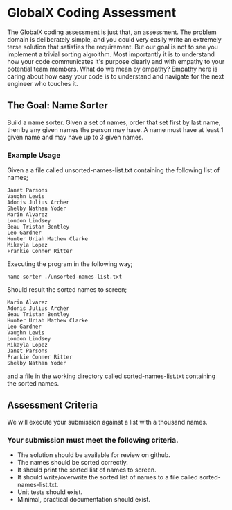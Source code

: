 # GlobalX Coding Assessment

The GlobalX coding assessment is just that, an assessment. The problem domain is deliberately simple, and you could very easily write an extremely terse solution that satisfies the requirement. But our goal is not to see you implement a trivial sorting algroithm. Most importantly it is to understand how your code communicates it's purpose clearly and with empathy to your potential team members. What do we mean by empathy? Empathy here is caring about how easy your code is to understand and navigate for the next engineer who touches it.

## The Goal: Name Sorter

Build a name sorter. Given a set of names, order that set first by last name, then by any given names the person may have. A
name must have at least 1 given name and may have up to 3 given names.

### Example Usage

Given a a file called unsorted-names-list.txt containing the following list of names;

```
Janet Parsons
Vaughn Lewis
Adonis Julius Archer
Shelby Nathan Yoder
Marin Alvarez
London Lindsey
Beau Tristan Bentley
Leo Gardner
Hunter Uriah Mathew Clarke
Mikayla Lopez
Frankie Conner Ritter
```

Executing the program in the following way;

```
name-sorter ./unsorted-names-list.txt
```

Should result the sorted names to screen;

```
Marin Alvarez
Adonis Julius Archer
Beau Tristan Bentley
Hunter Uriah Mathew Clarke
Leo Gardner
Vaughn Lewis
London Lindsey
Mikayla Lopez
Janet Parsons
Frankie Conner Ritter
Shelby Nathan Yoder
```

and a file in the working directory called sorted-names-list.txt containing the sorted names.

## Assessment Criteria

We will execute your submission against a list with a thousand names.

### Your submission must meet the following criteria.

* The solution should be available for review on github.
* The names should be sorted correctly.
* It should print the sorted list of names to screen.
* It should write/overwrite the sorted list of names to a file called sorted-names-list.txt.
* Unit tests should exist.
* Minimal, practical documentation should exist.

